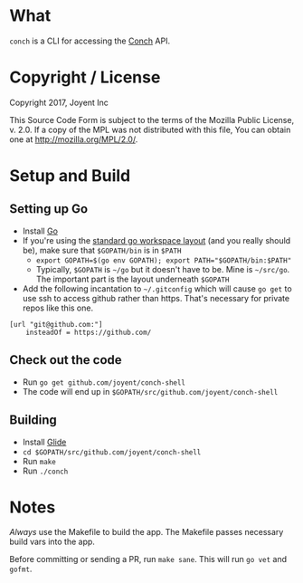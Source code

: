 # What

`conch` is a CLI for accessing the [Conch](https://github.com/joyent/conch) API.

# Copyright / License

Copyright 2017, Joyent Inc

This Source Code Form is subject to the terms of the Mozilla Public
License, v. 2.0. If a copy of the MPL was not distributed with this
file, You can obtain one at http://mozilla.org/MPL/2.0/.

# Setup and Build

## Setting up Go

* Install [Go](https://golang.org/)
* If you're using the [standard go workspace
  layout](https://golang.org/doc/code.html#Workspaces) (and you really should
  be), make sure that `$GOPATH/bin` is in `$PATH`
  * `export GOPATH=$(go env GOPATH); export PATH="$GOPATH/bin:$PATH"`
  * Typically, `$GOPATH` is `~/go` but it doesn't have to be. Mine is
    `~/src/go`. The important part is the layout underneath `$GOPATH`
* Add the following incantation to `~/.gitconfig` which will cause `go get` to
  use ssh to access github rather than https. That's necessary for private repos
  like this one.

```
[url "git@github.com:"]
	insteadOf = https://github.com/
```

## Check out the code

* Run `go get github.com/joyent/conch-shell`
* The code will end up in `$GOPATH/src/github.com/joyent/conch-shell`

## Building

* Install [Glide](https://glide.sh/)
* `cd $GOPATH/src/github.com/joyent/conch-shell`
* Run `make`
* Run `./conch`

# Notes

*Always* use the Makefile to build the app. The Makefile passes necessary build
vars into the app. 

Before committing or sending a PR, run `make sane`. This will run `go vet` and
`gofmt`.

